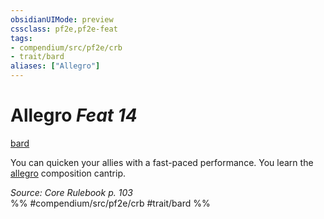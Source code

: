 ```yaml
---
obsidianUIMode: preview
cssclass: pf2e,pf2e-feat
tags:
- compendium/src/pf2e/crb
- trait/bard
aliases: ["Allegro"]
---
```

# Allegro  *Feat 14*  
[bard](../../Rules/traits/bard.md)  


You can quicken your allies with a fast-paced performance. You learn the [allegro](../spells/allegro.md) composition cantrip.

*Source: Core Rulebook p. 103*  
%% #compendium/src/pf2e/crb #trait/bard %%
